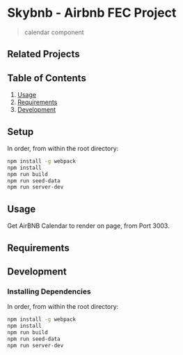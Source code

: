 # Skybnb - Airbnb FEC Project

> calendar component

## Related Projects

## Table of Contents

1. [Usage](#Usage)
1. [Requirements](#requirements)
1. [Development](#development)

## Setup
In order, from within the root directory:

```sh
npm install -g webpack
npm install
npm run build
npm run seed-data
npm run server-dev
```

## Usage
Get AirBNB Calendar to render on page, from Port 3003.

## Requirements

## Development

### Installing Dependencies

In order, from within the root directory:

```sh
npm install -g webpack
npm install
npm run build
npm run seed-data
npm run server-dev
```